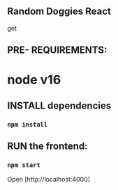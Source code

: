 ## Random Doggies React

get

## PRE- REQUIREMENTS:

# node v16

## INSTALL dependencies

### `npm install`

## RUN the frontend:

### `npm start`

Open [http://localhost:4000]
